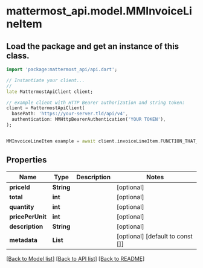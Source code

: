# mattermost_api.model.MMInvoiceLineItem

## Load the package and get an instance of this class.
```dart
import 'package:mattermost_api/api.dart';

// Instantiate your client...
//
late MattermostApiClient client;

// example client with HTTP Bearer authorization and string token:
client = MattermostApiClient(
  basePath: 'https://your-server.tld/api/v4',
  authentication: MMHttpBearerAuthentication('YOUR TOKEN'),
);


MMInvoiceLineItem example = await client.invoiceLineItem.FUNCTION_THAT_RETURNS_THIS_CLASS();

```

## Properties
Name | Type | Description | Notes
------------ | ------------- | ------------- | -------------
**priceId** | **String** |  | [optional] 
**total** | **int** |  | [optional] 
**quantity** | **int** |  | [optional] 
**pricePerUnit** | **int** |  | [optional] 
**description** | **String** |  | [optional] 
**metadata** | **List<String>** |  | [optional] [default to const []]

[[Back to Model list]](../GENERATED_README.md#documentation-for-models) [[Back to API list]](../GENERATED_README.md#documentation-for-api-endpoints) [[Back to README]](../GENERATED_README.md)



